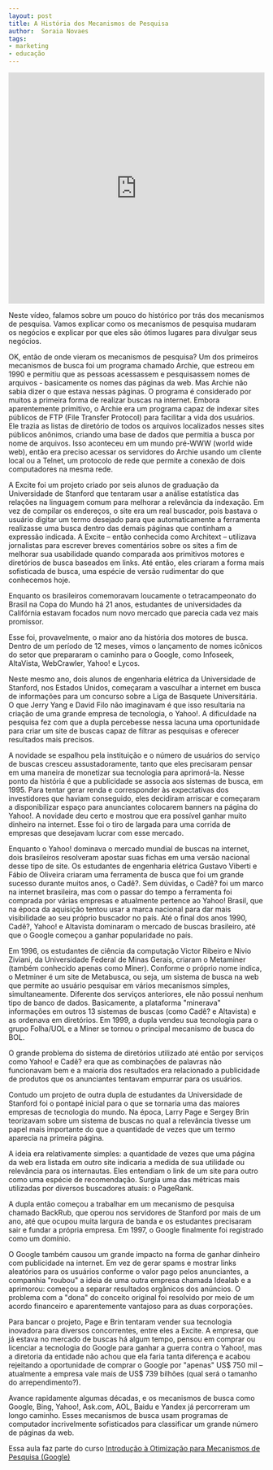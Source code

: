 ```yaml
---
layout: post
title: A História dos Mecanismos de Pesquisa
author:  Soraia Novaes
tags: 
- marketing
- educação
---
```


<iframe width="100%" height="455" src="https://www.youtube.com/embed/Lzywkv47xDM" frameborder="0" allow="accelerometer; autoplay; clipboard-write; encrypted-media; gyroscope; picture-in-picture" allowfullscreen></iframe>

Neste vídeo, falamos sobre um pouco do histórico por trás dos mecanismos de pesquisa. Vamos explicar como os mecanismos de pesquisa mudaram os negócios e explicar por que eles são ótimos lugares para divulgar seus negócios.

 OK, então de onde vieram os mecanismos de pesquisa?  Um dos primeiros mecanismos de busca foi um programa chamado Archie, que estreou em 1990 e permitiu que as pessoas acessassem e pesquisassem nomes de arquivos - basicamente os nomes das páginas da web.  Mas Archie não sabia dizer o que estava nessas páginas. O programa é considerado por muitos a primeira forma de realizar buscas na internet. Embora aparentemente primitivo, o Archie era um programa capaz de indexar sites públicos de FTP (File Transfer Protocol) para facilitar a vida dos usuários. Ele trazia as listas de diretório de todos os arquivos localizados nesses sites públicos anônimos, criando uma base de dados que permitia a busca por nome de arquivos. Isso aconteceu em um mundo pré-WWW (world wide web), então era preciso acessar os servidores do Archie usando um cliente local ou a Telnet, um protocolo de rede que permite a conexão de dois computadores na mesma rede.

A Excite foi um projeto criado por seis alunos de graduação da Universidade de Stanford que tentaram usar a análise estatística das relações na linguagem comum para melhorar a relevância da indexação. Em vez de compilar os endereços, o site era um real buscador, pois bastava o usuário digitar um termo desejado para que automaticamente a ferramenta realizasse uma busca dentro das demais páginas que continham a expressão indicada.
A Excite – então conhecida como Architext – utilizava jornalistas para escrever breves comentários sobre os sites a fim de melhorar sua usabilidade quando comparada aos primitivos motores e diretórios de busca baseados em links. Até então, eles criaram a forma mais sofisticada de busca, uma espécie de versão rudimentar do que conhecemos hoje.

Enquanto os brasileiros comemoravam loucamente o tetracampeonato do Brasil na Copa do Mundo há 21 anos, estudantes de universidades da Califórnia estavam focados num novo mercado que parecia cada vez mais promissor.

Esse foi, provavelmente, o maior ano da história dos motores de busca. Dentro de um período de 12 meses, vimos o lançamento de nomes icônicos do setor que prepararam o caminho para o Google, como Infoseek, AltaVista, WebCrawler, Yahoo! e Lycos.

Neste mesmo ano, dois alunos de engenharia elétrica da Universidade de Stanford, nos Estados Unidos, começaram a vasculhar a internet em busca de informações para um concurso sobre a Liga de Basquete Universitária. O que Jerry Yang e David Filo não imaginavam é que isso resultaria na criação de uma grande empresa de tecnologia, o Yahoo!. A dificuldade na pesquisa fez com que a dupla percebesse nessa lacuna uma oportunidade para criar um site de buscas capaz de filtrar as pesquisas e oferecer resultados mais precisos.

A novidade se espalhou pela instituição e o número de usuários do serviço de buscas cresceu assustadoramente, tanto que eles precisaram pensar em uma maneira de monetizar sua tecnologia para aprimorá-la. Nesse ponto da história é que a publicidade se associa aos sistemas de busca, em 1995. Para tentar gerar renda e corresponder às expectativas dos investidores que haviam conseguido, eles decidiram arriscar e começaram a disponibilizar espaço para anunciantes colocarem banners na página do Yahoo!. A novidade deu certo e mostrou que era possível ganhar muito dinheiro na internet. Esse foi o tiro de largada para uma corrida de empresas que desejavam lucrar com esse mercado.

Enquanto o Yahoo! dominava o mercado mundial de buscas na internet, dois brasileiros resolveram apostar suas fichas em uma versão nacional desse tipo de site. Os estudantes de engenharia elétrica Gustavo Viberti e Fábio de Oliveira criaram uma ferramenta de busca que foi um grande sucesso durante muitos anos, o Cadê?.
Sem dúvidas, o Cadê? foi um marco na internet brasileira, mas com o passar do tempo a ferramenta foi comprada por várias empresas e atualmente pertence ao Yahoo! Brasil, que na época da aquisição tentou usar a marca nacional para dar mais visibilidade ao seu próprio buscador no país. Até o final dos anos 1990, Cadê?, Yahoo! e Altavista dominaram o mercado de buscas brasileiro, até que o Google começou a ganhar popularidade no país.

Em 1996, os estudantes de ciência da computação Victor Ribeiro e Nivio Ziviani, da Universidade Federal de Minas Gerais, criaram o Metaminer (também conhecido apenas como Miner). Conforme o próprio nome indica, o Metminer é um site de Metabusca, ou seja, um sistema de busca na web que permite ao usuário pesquisar em vários mecanismos simples, simultaneamente. Diferente dos serviços anteriores, ele não possui nenhum tipo de banco de dados.
Basicamente, a plataforma "minerava" informações em outros 13 sistemas de buscas (como Cadê? e Altavista) e as ordenava em diretórios. Em 1999, a dupla vendeu sua tecnologia para o grupo Folha/UOL e a Miner se tornou o principal mecanismo de busca do BOL.

O grande problema do sistema de diretórios utilizado até então por serviços como Yahoo! e Cadê? era que as combinações de palavras não funcionavam bem e a maioria dos resultados era relacionado a publicidade de produtos que os anunciantes tentavam empurrar para os usuários.

Contudo um projeto de outra dupla de estudantes da Universidade de Stanford foi o pontapé inicial para o que se tornaria uma das maiores empresas de tecnologia do mundo. Na época, Larry Page e Sergey Brin teorizavam sobre um sistema de buscas no qual a relevância tivesse um papel mais importante do que a quantidade de vezes que um termo aparecia na primeira página.

A ideia era relativamente simples: a quantidade de vezes que uma página da web era listada em outro site indicaria a medida de sua utilidade ou relevância para os internautas. Eles entendiam o link de um site para outro como uma espécie de recomendação. Surgia uma das métricas mais utilizadas por diversos buscadores atuais: o PageRank.

A dupla então começou a trabalhar em um mecanismo de pesquisa chamado BackRub, que operou nos servidores de Stanford por mais de um ano, até que ocupou muita largura de banda e os estudantes precisaram sair e fundar a própria empresa. Em 1997, o Google finalmente foi registrado como um domínio.

O Google também causou um grande impacto na forma de ganhar dinheiro com publicidade na internet. Em vez de gerar spams e mostrar links aleatórios para os usuários conforme o valor pago pelos anunciantes, a companhia "roubou" a ideia de uma outra empresa chamada Idealab e a aprimorou: começou a separar resultados orgânicos dos anúncios. O problema com a "dona" do conceito original foi resolvido por meio de um acordo financeiro e aparentemente vantajoso para as duas corporações.

Para bancar o projeto, Page e Brin tentaram vender sua tecnologia inovadora para diversos concorrentes, entre eles a Excite. A empresa, que já estava no mercado de buscas há algum tempo, pensou em comprar ou licenciar a tecnologia do Google para ganhar a guerra contra o Yahoo!, mas a diretoria da entidade não achou que ela faria tanta diferença e acabou rejeitando a oportunidade de comprar o Google por "apenas" US$ 750 mil – atualmente a empresa vale mais de US$ 739 bilhões (qual será o tamanho do arrependimento?).

Avance rapidamente algumas décadas, e os mecanismos de busca como Google, Bing, Yahoo!, Ask.com, AOL, Baidu e Yandex já percorreram um longo caminho.  Esses mecanismos de busca usam programas de computador incrivelmente sofisticados para classificar um grande número de páginas da web.

Essa aula faz parte do curso [Introdução à Otimização para Mecanismos de Pesquisa (Google)](https://www.udemy.com/course/introducao-a-otimizacao-para-mecanismos-de-pesquisa/?referralCode=02060B76CC87FCC5160A)

